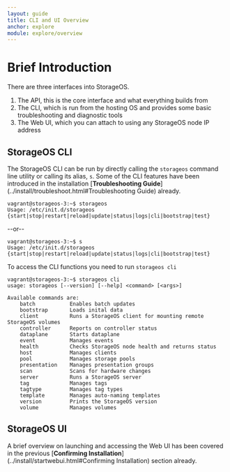 ```yaml
---
layout: guide
title: CLI and UI Overview
anchor: explore
module: explore/overview
---
```


# Brief Introduction

There are three interfaces into StorageOS.

1. The API, this is the core interface and what everything builds from
2. The CLI, which is run from the hosting OS and provides some basic troubleshooting and diagnostic tools
3. The Web UI, which you can attach to using any StorageOS node IP address

## StorageOS CLI

The StorageOS CLI can be run by directly calling the `storageos` command line utility  or calling its alias, `s`.  Some of the CLI features have been introduced in the installation [**Troubleshooting Guide**](../install/troubleshoot.html#Troubleshooting Guide) already.

```text
vagrant@storageos-3:~$ storageos
Usage: /etc/init.d/storageos {start|stop|restart|reload|update|status|logs|cli|bootstrap|test}
```
--or--
```text
vagrant@storageos-3:~$ s
Usage: /etc/init.d/storageos {start|stop|restart|reload|update|status|logs|cli|bootstrap|test}
```

To access the CLI functions you need to run `storageos cli`

```text
vagrant@storageos-3:~$ storageos cli
usage: storageos [--version] [--help] <command> [<args>]

Available commands are:
    batch           Enables batch updates
    bootstrap       Loads inital data
    client          Runs a StorageOS client for mounting remote StorageOS volumes
    controller      Reports on controller status
    dataplane       Starts dataplane
    event           Manages events
    health          Checks StorageOS node health and returns status
    host            Manages clients
    pool            Manages storage pools
    presentation    Manages presentation groups
    scan            Scans for hardware changes
    server          Runs a StorageOS server
    tag             Manages tags
    tagtype         Manages tag types
    template        Manages auto-naming templates
    version         Prints the StorageOS version
    volume          Manages volumes
```

## StorageOS UI

A brief overview on launching and accessing the Web UI has been covered in the previous [**Confirming Installation**](../install/startwebui.html#Confirming Installation) section already.
